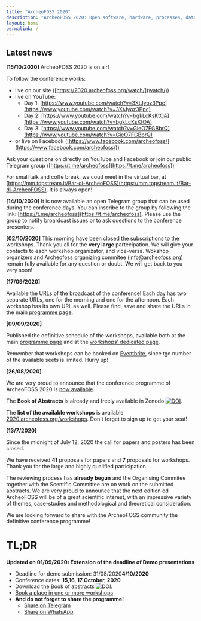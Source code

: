 ```yaml
---
title: "ArcheoFOSS 2020"
description: "ArcheoFOSS 2020: Open software, hardware, processes, data and formats in archaeological research"
layout: home
permalink: /
---
```


## Latest news

**[15/10/2020]**
ArcheoFOSS 2020 is on air!

To follow the conference works:
- live on our site ([https://2020.archeofoss.org/watch/](watch/))
- live on YouTube:
    - Day 1: [https://www.youtube.com/watch?v=3XtJyoz3Ppc](https://www.youtube.com/watch?v=3XtJyoz3Ppc)
    - Day 2: [https://www.youtube.com/watch?v=bgkLcKsKtOA](https://www.youtube.com/watch?v=bgkLcKsKtOA)
    - Day 3: [https://www.youtube.com/watch?v=GieO7FGBbrQ](https://www.youtube.com/watch?v=GieO7FGBbrQ)
- or live on Facebook ([https://www.facebook.com/archeofoss/](https://www.facebook.com/archeofoss/))

Ask your questions on directly on YouTube and Facebook or join our public Telegram group ([https://t.me/archeofoss](https://t.me/archeofoss))

For small talk and coffe break, we coud meet in the virtual bar, at [https://mm.topstream.it/Bar-di-ArcheoFOSS](https://mm.topstream.it/Bar-di-ArcheoFOSS). It is always open!

**[14/10/2020]**
It is now available an open Telegram group that can be used during the conference days.
You can inscribe to the group by following the link: [https://t.me/archeofoss](https://t.me/archeofoss).
Please use the group to notify broardcast issues or to ask questions to the conference presenters.


**[02/10/2020]**
This morning have been closed the subscriptions to the workshops. Thank you all for the **very large** partecipation. We will give
your contacts to each workshop organizator, and vice-versa. Wokshop organizers and Archeofoss organizing commitee (info@archeofoss.org)
remain fully available for any question or doubt. We will get back to you very soon!

**[17/09/2020]**

Available the URLs of the broadcast of the conference! Each day has two
separate URLs, one for the morning and one for the afternoon.
Each workshop has its own URL as well. Please find, save and share the URLs
in the main [programme page](/programme).

**[09/09/2020]**

Published the definitive schedule of the workshops, available both at the main [programme page](./programme) and at the [workshops’ dedicated page](./workshops).

Remember that workshops can be booked on [Eventbrite](https://www.eventbrite.it/o/archeofoss-31023076975), since tge number of the available seets is limited. Hurry up!

**[26/08/2020]**

We are very proud to announce that the conference programme of ArcheoFOSS 2020 is [now available](./programme).

The **Book of Abstracts** is already and freely available in Zenodo [![DOI](https://zenodo.org/badge/DOI/10.5281/zenodo.4002961.svg)](https://doi.org/10.5281/zenodo.4002961).


The **list of the available workshops** is available [2020.archeofoss.org/workshops](./workshops). Don't forget to sign up to get your seat!

**[13/7/2020]**

Since the midnight of July 12, 2020 the call for papers and posters has been closed.

We have received **41** proposals for papers and **7** proposals for workshops. Thank you for the large and highly qualified participation.

The reviewing process has **already begun** and the Organising Commitee together with the Scentific Committee are on work on the submitted abstracts. We are very proud to announce that the next edition od ArcheoFOSS will be of a great scientific interest, with an impressive variety of themes, case-studies and methodological and theoretical consideration.

We are looking forward to share with the ArcheoFOSS community the definitive conference programme!


# TL;DR
**Updated on 01/09/2020: Extension of the deadline of Demo presentations**
- Deadline for demo submission: <strike>31/08/2020</strike>**4/10/2020**
- Conference dates: **15,16, 17 October, 2020**
- Download the Book of abstracts [![DOI](https://zenodo.org/badge/DOI/10.5281/zenodo.4002961.svg)](https://doi.org/10.5281/zenodo.4002961).
- [Book a place in one or more workshops](/workshops)
- **And do not forget to share the programme!**
    - [Share on Telegram](https://telegram.me/share/url?url=https://2020.archeofoss.org/programme&text=Available+programme+of+ArcheoFOSS+2020)
    - [Share on WhatsApp](https://wa.me/?text=https://2020.archeofoss.org/programme+Available+programme+of+ArcheoFOSS+2020)

